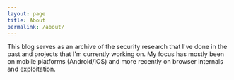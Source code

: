 ```yaml
---
layout: page
title: About
permalink: /about/
---
```


This blog serves as an archive of the security research that I've done in the past and projects that I'm currently working on. My focus has mostly been on mobile platforms (Android/iOS) and more recently on browser internals and exploitation.